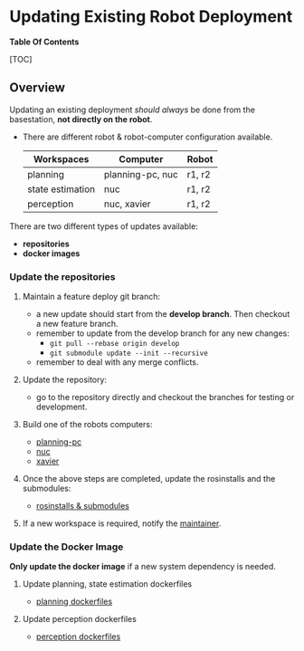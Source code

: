 # Updating Existing Robot Deployment

**Table Of Contents**

[TOC]

## Overview

Updating an existing deployment *should always* be done from the basestation, **not directly on the robot**.

- There are different robot & robot-computer configuration available.

    Workspaces       | Computer | Robot
    ------------- | -------------| -------------
    planning | planning-pc, nuc | r1, r2
    state estimation | nuc | r1, r2
    perception | nuc, xavier | r1, r2

There are two different types of updates available:
  - **repositories**
  - **docker images**

### Update the repositories

1. Maintain a feature deploy git branch:

      - a new update should start from the **develop branch**. Then checkout a new feature branch.
      - remember to update from the develop branch for any new changes:
        - `git pull --rebase origin develop`
        - `git submodule update --init --recursive`
      - remember to deal with any merge conflicts.

2. Update the repository:

    - go to the repository directly and checkout the branches for testing or development.

3. Build one of the robots computers:

     - [planning-pc](../remote/planning-pc.md)
     - [nuc](../remote/nuc.md)
     - [xavier](../remote/xavier.md)

4. Once the above steps are completed, update the rosinstalls and the submodules:

    - [rosinstalls & submodules](../rosinstall-update.md)

5. If a new workspace is required, notify the [maintainer](../maintainer.md).

### Update the Docker Image

**Only update the docker image** if a new system dependency is needed.

1. Update planning, state estimation dockerfiles

      - [planning dockerfiles](../dockerfiles-update.md)

2. Update perception dockerfiles

      - [perception dockerfiles](../dockerfiles-update.md)
